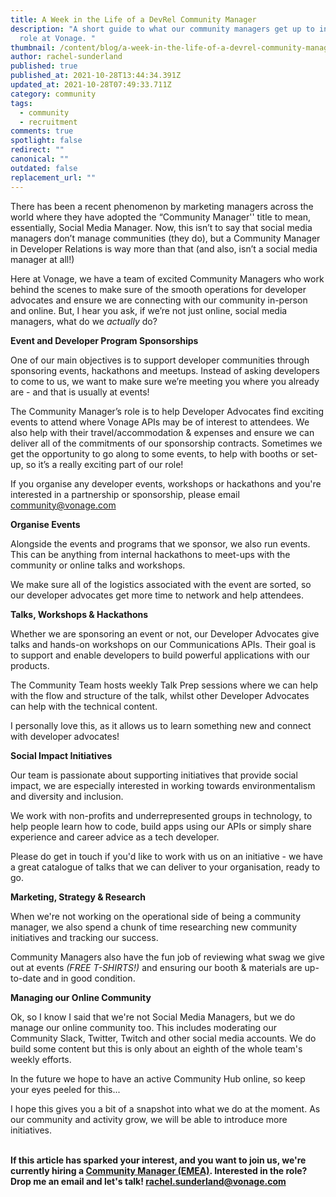 ```yaml
---
title: A Week in the Life of a DevRel Community Manager
description: "A short guide to what our community managers get up to in their
  role at Vonage. "
thumbnail: /content/blog/a-week-in-the-life-of-a-devrel-community-manager/community-manager_1200x600.png
author: rachel-sunderland
published: true
published_at: 2021-10-28T13:44:34.391Z
updated_at: 2021-10-28T07:49:33.711Z
category: community
tags:
  - community
  - recruitment
comments: true
spotlight: false
redirect: ""
canonical: ""
outdated: false
replacement_url: ""
---
```

There has been a recent phenomenon by marketing managers across the world where they have adopted the “Community Manager'' title to mean, essentially, Social Media Manager. Now, this isn’t to say that social media managers don’t manage communities (they do), but a Community Manager in Developer Relations is way more than that (and also, isn’t a social media manager at all!) 

Here at Vonage, we have a team of excited Community Managers who work behind the scenes to make sure of the smooth operations for developer advocates and ensure we are connecting with our community in-person and online. But, I hear you ask, if we’re not just online, social media managers, what do we *actually* do? 

**Event and Developer Program Sponsorships** 

One of our main objectives is to support developer communities through sponsoring events, hackathons and meetups. Instead of asking developers to come to us, we want to make sure we’re meeting you where you already are - and that is usually at events! 

The Community Manager’s role is to help Developer Advocates find exciting events to attend where Vonage APIs may be of interest to attendees. We also help with their travel/accommodation & expenses and ensure we can deliver all of the commitments of our sponsorship contracts. Sometimes we get the opportunity to go along to some events, to help with booths or set-up, so it’s a really exciting part of our role!

If you organise any developer events, workshops or hackathons and you're interested in a partnership or sponsorship, please email [community@vonage.com](mailto:community@vonage.com)

**Organise Events**

Alongside the events and programs that we sponsor, we also run events. This can be anything from internal hackathons to meet-ups with the community or online talks and workshops. 

We make sure all of the logistics associated with the event are sorted, so our developer advocates get more time to network and help attendees. 

**Talks, Workshops & Hackathons**

Whether we are sponsoring an event or not, our Developer Advocates give talks and hands-on workshops on our Communications APIs. Their goal is to support and enable developers to build powerful applications with our products. 

The Community Team hosts weekly Talk Prep sessions where we can help with the flow and structure of the talk, whilst other Developer Advocates can help with the technical content. 

I personally love this, as it allows us to learn something new and connect with developer advocates!

**Social Impact Initiatives** 

Our team is passionate about supporting initiatives that provide social impact, we are especially interested in working towards environmentalism and diversity and inclusion. 

We work with non-profits and underrepresented groups in technology, to help people learn how to code, build apps using our APIs or simply share experience and career advice as a tech developer. 

Please do get in touch if you'd like to work with us on an initiative - we have a great catalogue of talks that we can deliver to your organisation, ready to go. 

**Marketing, Strategy & Research** 

When we're not working on the operational side of being a community manager, we also spend a chunk of time researching new community initiatives and tracking our success. 

Community Managers also have the fun job of reviewing what swag we give out at events *(FREE T-SHIRTS!)* and ensuring our booth & materials are up-to-date and in good condition. 

**Managing our Online Community**

Ok, so I know I said that we're not Social Media Managers, but we do manage our online community too. This includes moderating our Community Slack, Twitter, Twitch and other social media accounts. We do build some content but this is only about an eighth of the whole team's weekly efforts. 

In the future we hope to have an active Community Hub online, so keep your eyes peeled for this... 

I hope this gives you a bit of a snapshot into what we do at the moment. As our community and activity grow, we will be able to introduce more initiatives. 

**\
If this article has sparked your interest, and you want to join us, we're currently hiring a [Community Manager (EMEA)](https://www.google.com/search?q=community+manager+vonage&rlz=1C5GCEA_enGB968GB969&oq=community+manager+vonage&aqs=chrome.0.69i59j69i60l2j69i61.3845j1j7&sourceid=chrome&ie=UTF-8&ibp=htl;jobs&sa=X&ved=2ahUKEwig08GawOrzAhXmRUEAHcFTB2oQkd0GegQIDxAB#fpstate=tldetail&htivrt=jobs&htiq=community+manager+vonage&htidocid=DRuKt4IcBzkAAAAAAAAAAA%3D%3D). Interested in the role? Drop me an email and let's talk! rachel.sunderland@vonage.com**